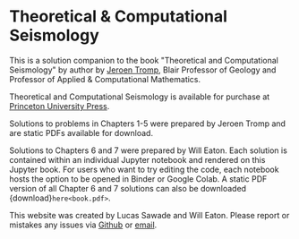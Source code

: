 # Theoretical & Computational Seismology

This is a solution companion to the book "Theoretical and Computational
Seismology" by author by [Jeroen Tromp](https://tromp.princeton.edu/people/jeroen-tromp), Blair Professor of Geology and Professor of Applied & Computational Mathematics.

Theoretical and Computational Seismology is available for purchase at [Princeton University
Press](https://press.princeton.edu/books/hardcover/9780691267968/theoretical-and-computational-seismology?srsltid=AfmBOopvcYeZzfsQZXwoQYsOS42YjHRRO1JTcj5uKIG27agrDBY0z_1e).


Solutions to problems in Chapters 1-5 were prepared by Jeroen Tromp and are static PDFs available for download. 

Solutions to Chapters 6 and 7 were prepared by Will Eaton. Each solution is contained within an individual Jupyter notebook and rendered on this Jupyter book. For users who want to try editing the code, each notebook hosts the option to be opened in Binder or Google Colab. A static PDF version of all Chapter 6 and 7 solutions can also be downloaded {download}`here<book.pdf>`.

This website was created by Lucas Sawade and Will Eaton. Please report or mistakes any issues via [Github](https://github.com/TheoreticalAndComputationalSeismology/theoreticalandcomputationalseismology.github.io/issues/new?title=Issue%20on%20page%20%2Fintro.html&body=Your%20issue%20content%20here) or [email](mailto:weaton@princeton.edu?subject=TCS%20Solutions%20Issue&cc=lsawade@princeton.edu).

```{tableofcontents}
```
